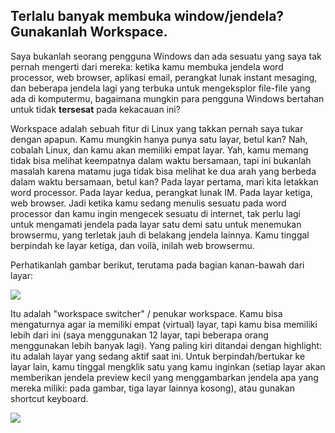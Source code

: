 <?php require("../../entete.php"); ?> <?php require("../../base.php"); ?> <?php require("../../fonctions.php"); ?>

<div id="corps">

<h2>Terlalu banyak membuka window/jendela? Gunakanlah Workspace.</h2>

<p>Saya bukanlah seorang pengguna Windows dan ada sesuatu yang saya tak pernah mengerti dari mereka: ketika kamu membuka jendela word processor, web browser, aplikasi email, perangkat lunak instant mesaging, dan beberapa jendela lagi yang terbuka untuk mengeksplor file-file yang ada di komputermu, bagaimana mungkin para pengguna Windows bertahan untuk tidak <b>tersesat</b> pada kekacauan ini?</p>

<p>Workspace adalah sebuah fitur di Linux yang takkan pernah saya tukar dengan apapun. Kamu mungkin hanya punya satu layar, betul kan? Nah, cobalah Linux, dan kamu akan memiliki empat layar. Yah, kamu memang tidak bisa melihat keempatnya dalam waktu bersamaan, tapi ini bukanlah masalah karena matamu juga tidak bisa melihat ke dua arah yang berbeda dalam waktu bersamaan, betul kan? Pada layar pertama, mari kita letakkan word processor. Pada layar kedua, perangkat lunak IM. Pada layar ketiga, web browser. Jadi ketika kamu sedang menulis sesuatu pada word processor dan kamu ingin mengecek sesuatu di internet, tak perlu lagi untuk mengamati jendela pada layar satu demi satu untuk menemukan browsermu, yang terletak jauh di belakang jendela lainnya. Kamu tinggal berpindah ke layar ketiga, dan voilà, inilah web browsermu.</p>

<p>Perhatikanlah gambar berikut, terutama pada bagian kanan-bawah dari layar:</p>

<img src="Images/workspaces.png" border="0"/>

<p>Itu adalah "workspace switcher" / penukar workspace. Kamu bisa mengaturnya agar ia memiliki empat (virtual) layar, tapi kamu bisa memiliki lebih dari ini (saya menggunakan 12 layar, tapi beberapa orang menggunakan lebih banyak lagi). Yang paling kiri ditandai dengan highlight: itu adalah layar yang sedang aktif saat ini. Untuk berpindah/bertukar ke layar lain, kamu tinggal mengklik satu yang kamu inginkan (setiap layar akan memberikan jendela preview kecil yang menggambarkan jendela apa yang mereka miliki: pada gambar, tiga layar lainnya kosong), atau gunakan shortcut keyboard.</p>

<img src="Images/workspaces_full.png" border="0"/>

</div>
</body>
</html>
